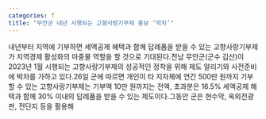 ```yaml
---
categories: f
title: "무안군 내년 시행되는 고향사랑기부제 홍보 ‘박차’"
---
```

내년부터 지역에 기부하면 세액공제 혜택과 함께 답례품을 받을 수 있는 고향사랑기부제가 지역경제 활성화의 마중물 역할을 할 것으로 기대된다.전남 무안군(군수 김산)이 2023년 1월 시행되는 고향사랑기부제의 성공적인 정착을 위해 제도 알리기와 사전준비에 박차를 가하고 있다.26일 군에 따르면 개인이 타 지자체에 연간 500만 원까지 기부할 수 있는 고향사랑기부제는 기부액 10만 원까지는 전액, 초과분은 16.5% 세액공제 해택과 함께 30% 이내의 답례품을 받을 수 있는 제도이다.그동안 군은 현수막, 옥외전광판, 전단지 등을 활용해